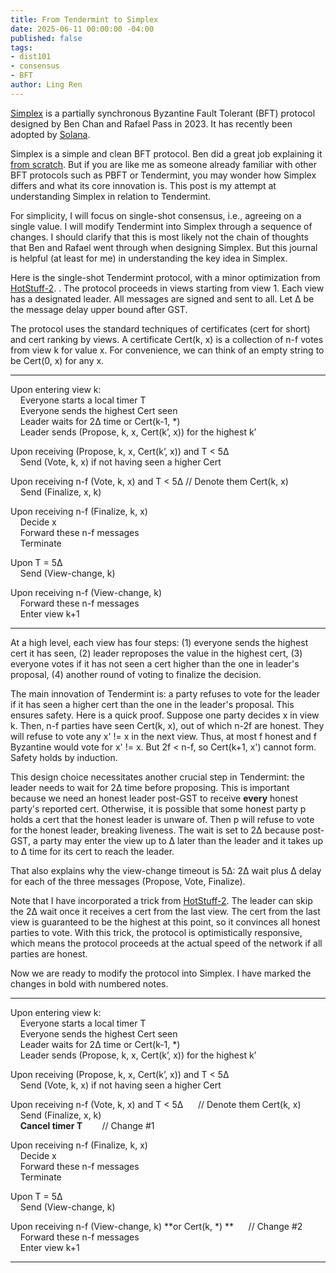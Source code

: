 ```yaml
---
title: From Tendermint to Simplex
date: 2025-06-11 00:00:00 -04:00
published: false
tags:
- dist101
- consensus
- BFT
author: Ling Ren
---
```


[Simplex](https://simplex.blog/) is a partially synchronous Byzantine Fault Tolerant (BFT) protocol designed by Ben Chan and Rafael Pass in 2023. It has recently been adopted by [Solana](https://solana.com/). 

Simplex is a simple and clean BFT protocol. Ben did a great job explaining it [from scratch](https://simplex.blog/). But if you are like me as someone already familiar with other BFT protocols such as PBFT or Tendermint, you may wonder how Simplex differs and what its core innovation is. This post is my attempt at understanding Simplex in relation to Tendermint. 

For simplicity, I will focus on single-shot consensus, i.e., agreeing on a single value. I will modify Tendermint into Simplex through a sequence of changes. I should clarify that this is most likely not the chain of thoughts that Ben and Rafael went through when designing Simplex. But this journal is helpful (at least for me) in understanding the key idea in Simplex. 

Here is the single-shot Tendermint protocol, with a minor optimization from [HotStuff-2](https://eprint.iacr.org/2023/397.pdf). . The protocol proceeds in views starting from view 1. Each view has a designated leader. All messages are signed and sent to all. Let &Delta; be the message delay upper bound after GST. 

The protocol uses the standard techniques of certificates (cert for short) and cert ranking by views. A certificate Cert(k, x) is a collection of n-f votes from view k for value x. For convenience, we can think of an empty string to be Cert(0, x) for any x. 

----------------
Upon entering view k: <br>
    Everyone starts a local timer T <br>
    Everyone sends the highest Cert seen <br>
    Leader waits for 2&Delta; time or Cert(k-1, *) <br>
    Leader sends (Propose, k, x, Cert(k’, x)) for the highest k’ <br>
    
Upon receiving (Propose, k, x, Cert(k’, x)) and T < 5&Delta; <br>
    Send (Vote, k, x) if not having seen a higher Cert <br>
        
Upon receiving n-f (Vote, k, x) and T < 5&Delta; 	// Denote them Cert(k, x) <br>
    Send (Finalize, x, k) <br>

Upon receiving n-f (Finalize, k, x) <br>
    Decide x <br>
    Forward these n-f messages <br>
    Terminate <br>
    
Upon T = 5&Delta; <br>
    Send (View-change, k) <br>

Upon receiving n-f (View-change, k) <br>
    Forward these n-f messages <br>
    Enter view k+1 
    
----------------

At a high level, each view has four steps: (1) everyone sends the highest cert it has seen, (2) leader reproposes the value in the highest cert, (3) everyone votes if it has not seen a cert higher than the one in leader's proposal, (4) another round of voting to finalize the decision. 

The main innovation of Tendermint is: a party refuses to vote for the leader if it has seen a higher cert than the one in the leader's proposal. This ensures safety. Here is a quick proof. Suppose one party decides x in view k. Then, n-f parties have seen Cert(k, x), out of which n-2f are honest. They will refuse to vote any x' != x in the next view. Thus, at most f honest and f Byzantine would vote for x' != x. But 2f < n-f, so Cert(k+1, x') cannot form. Safety holds by induction.  

This design choice necessitates another crucial step in Tendermint: the leader needs to wait for 2&Delta; time before proposing. This is important because we need an honest leader post-GST to receive __every__ honest party's reported cert. Otherwise, it is possible that some honest party p holds a cert that the honest leader is unware of. Then p will refuse to vote for the honest leader, breaking liveness. The wait is set to 2&Delta; because post-GST, a party may enter the view up to &Delta; later than the leader and it takes up to &Delta; time for its cert to reach the leader. 

That also explains why the view-change timeout is 5&Delta;: 2&Delta; wait plus &Delta; delay for each of the three messages (Propose, Vote, Finalize). 

Note that I have incorporated a trick from [HotStuff-2](https://eprint.iacr.org/2023/397.pdf). The leader can skip the 2&Delta; wait once it receives a cert from the last view. The cert from the last view is guaranteed to be the highest at this point, so it convinces all honest parties to vote. With this trick, the protocol is optimistically responsive, which means the protocol proceeds at the actual speed of the network if all parties are honest. 

Now we are ready to modify the protocol into Simplex. I have marked the changes in bold with numbered notes.

----------------
Upon entering view k: <br>
    Everyone starts a local timer T <br>
    Everyone sends the highest Cert seen <br>
    Leader waits for 2&Delta; time or Cert(k-1, *) <br>
    Leader sends (Propose, k, x, Cert(k’, x)) for the highest k’ <br>
    
Upon receiving (Propose, k, x, Cert(k’, x)) and T < 5&Delta; <br>
    Send (Vote, k, x) if not having seen a higher Cert <br>
        
Upon receiving n-f (Vote, k, x) and T < 5&Delta;      // Denote them Cert(k, x) <br>
    Send (Finalize, x, k) <br>
    **Cancel timer T**        // Change #1 

Upon receiving n-f (Finalize, k, x) <br>
    Decide x <br>
    Forward these n-f messages <br>
    Terminate <br>
    
Upon T = 5&Delta; <br>
    Send (View-change, k) <br>

Upon receiving n-f (View-change, k) **or Cert(k, *) **      // Change #2 <br>
    Forward these n-f messages <br>
    Enter view k+1 
    
----------------

